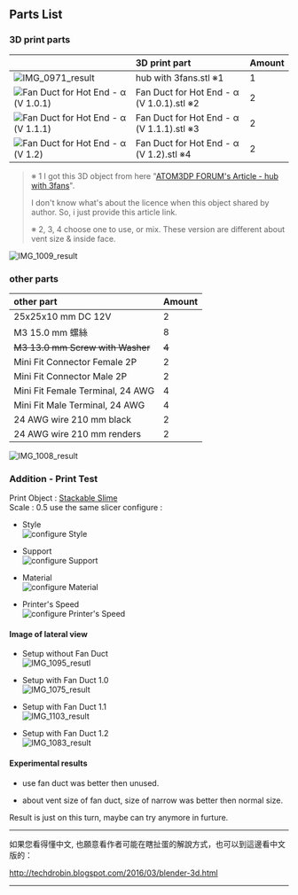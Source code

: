 
## Parts List

### 3D print parts

|         | 3D print part | Amount |
| :------ | :------------ | :----- |
| ![IMG_0971_result][IMG_0971_result] | hub with 3fans.stl      ※1 | 1 |
| ![Fan Duct for Hot End - α (V 1.0.1)][Fan Duct 1.01]| Fan Duct for Hot End - α (V 1.0.1).stl  ※2 | 2 |
| ![Fan Duct for Hot End - α (V 1.1.1)][Fan Duct 1.11]| Fan Duct for Hot End - α (V 1.1.1).stl  ※3 | 2 |
| ![Fan Duct for Hot End - α (V 1.2)][Fan Duct 1.2]   | Fan Duct for Hot End - α (V 1.2).stl    ※4 | 2 |

>  ※ 1 I got this 3D object from here "[ATOM3DP FORUM's Article - hub with 3fans][hub with 3fans link]".
>
>  I don't know what's about the licence when this object shared by author. So, i just provide this article link.
>
>  ※ 2, 3, 4  choose one to use, or mix. These version are different about vent size & inside face. 

![IMG_1009_result][IMG_1009_result]

### other parts

| other part | Amount |
| :--------- | :----- |
| 25x25x10 mm DC 12V                | 2 |
| M3 15.0 mm 螺絲                   | 8 |
| <STRIKE> M3 13.0 mm Screw with Washer </STRIKE> | <STRIKE> 4 </STRIKE> |
| Mini Fit Connector Female 2P      | 2 |
| Mini Fit Connector Male 2P        | 2 |
| Mini Fit Female Terminal, 24 AWG  | 4 |
| Mini Fit Male Terminal, 24 AWG    | 4 |
| 24 AWG wire 210 mm black          | 2 |
| 24 AWG wire 210 mm renders        | 2 |


![IMG_1008_result][IMG_1008_result]

### Addition - Print Test

Print Object : [Stackable Slime][Stackable Slime] <br>
Scale : 0.5
use the same slicer configure : 

* Style <br> 
  ![configure Style][configure Style]

* Support <br> 
  ![configure Support][configure Support]

* Material <br> 
  ![configure Material][configure Material]

* Printer's Speed <br> 
  ![configure Printer's Speed][configure Printer's Speed]

#### Image of lateral view

* Setup without Fan Duct <br> 
  ![IMG_1095_resutl][IMG_1095_resutl]

* Setup with Fan Duct 1.0 <br> 
  ![IMG_1075_result][IMG_1075_result]

* Setup with Fan Duct 1.1 <br> 
  ![IMG_1103_result][IMG_1103_result]

* Setup with Fan Duct 1.2 <br> 
  ![IMG_1083_result][IMG_1083_result]

#### Experimental results

* use fan duct was better then unused.

* about vent size of fan duct, size of narrow was better then normal size.

Result is just on this turn, maybe can try anymore in furture.

----
如果您看得懂中文, 也願意看作者可能在瞎扯蛋的解說方式，也可以到這邊看中文版的：

http://techdrobin.blogspot.com/2016/03/blender-3d.html

----

[IMG_0971_result]: https://2.bp.blogspot.com/-cderGC5z7d0/Vu1x3WV-U3I/AAAAAAAAJfw/OH39FlPZL4Un5eCKOybpxehcPIWPI7ueg/s160/IMG_0971_result.JPG

[Fan Duct 1.01]: http://thingiverse-production-new.s3.amazonaws.com/renders/47/a5/c1/ae/4a/7d063b9dd10b605dc6871b5920551ab0_preview_tinycard.jpg
[Fan Duct 1.11]: http://thingiverse-production-new.s3.amazonaws.com/renders/8a/a6/e8/96/20/5746da98234d45d5ae7ac3f9ef311762_preview_tinycard.jpg
[Fan Duct 1.2]: http://thingiverse-production-new.s3.amazonaws.com/renders/c2/24/a3/08/ed/ee03f2f2056d2a39e3283b947e9cf01f_preview_tinycard.jpg

[hub with 3fans link]: http://www.simplyalt.com/atom/viewthread.php?tid=197&extra=page%3D4


[IMG_1009_result]: http://thingiverse-production-new.s3.amazonaws.com/renders/0e/b1/49/14/03/af914bbbc7f4ed23b7279922fb88e448_preview_featured.JPG
[IMG_1008_result]: http://thingiverse-production-new.s3.amazonaws.com/renders/bf/b1/61/b6/e4/22a977f74124393439c5cf71be887564_preview_featured.JPG

[Stackable Slime]: http://www.thingiverse.com/thing:986729

[configure Style]: http://thingiverse-production-new.s3.amazonaws.com/renders/e9/a2/75/71/0c/c69bb2c2eba56844275120aa2691637d_display_large.jpg
[configure Support]: http://thingiverse-production-new.s3.amazonaws.com/renders/3f/18/af/d9/48/ddc498a45bd43de382bb7cb0ab6e1201_display_large.jpg
[configure Material]: http://thingiverse-production-new.s3.amazonaws.com/renders/92/33/6e/9f/47/d91b2045fab9c4b7e213c357f8e0aa7f_display_large.jpg
[configure Printer's Speed]: http://thingiverse-production-new.s3.amazonaws.com/renders/44/28/2f/94/f6/2b687b5e137ac6c048cb50093f7ec6fc_display_large.jpg


[IMG_1095_resutl]: http://thingiverse-production-new.s3.amazonaws.com/renders/fc/9a/80/ac/f7/8bd0a91f493b5cd69913eb0ad1781ece_preview_featured.JPG
[IMG_1075_result]: http://thingiverse-production-new.s3.amazonaws.com/renders/e9/9e/44/40/4f/01ad95f2f89ebac37060810e557868c1_preview_featured.JPG
[IMG_1103_result]: http://thingiverse-production-new.s3.amazonaws.com/renders/a1/2c/41/31/89/73aac134b683b5d4f43ffb5c2507c0db_preview_featured.JPG
[IMG_1083_result]: http://thingiverse-production-new.s3.amazonaws.com/renders/c8/e8/2e/bb/d1/d6a9cd8751d7b2788bfb2ebc8306f45d_preview_featured.JPG




